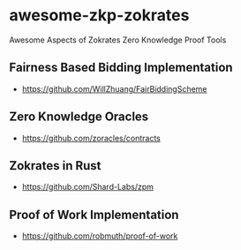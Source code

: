 # awesome-zkp-zokrates
Awesome Aspects of Zokrates Zero Knowledge Proof Tools

## Fairness Based Bidding Implementation
- https://github.com/WillZhuang/FairBiddingScheme

## Zero Knowledge Oracles
- https://github.com/zoracles/contracts

## Zokrates in Rust
- https://github.com/Shard-Labs/zpm

## Proof of Work Implementation
- https://github.com/robmuth/proof-of-work
